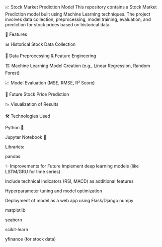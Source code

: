 📈 Stock Market Prediction Model
This repository contains a Stock Market Prediction model built using Machine Learning techniques. 
The project involves data collection, preprocessing, model training, evaluation,
and prediction for stock prices based on historical data.

🚀 Features

📊 Historical Stock Data Collection

🧹 Data Preprocessing & Feature Engineering

🏗️ Machine Learning Model Creation (e.g., Linear Regression, Random Forest)

📈 Model Evaluation (MSE, RMSE, R² Score)

🔮 Future Stock Price Prediction

📉 Visualization of Results

🛠️ Technologies Used

Python 🐍

Jupyter Notebook 📓

Libraries:

pandas

✨ Improvements for Future
Implement deep learning models (like LSTM/GRU for time series)

Include technical indicators (RSI, MACD) as additional features

Hyperparameter tuning and model optimization

Deployment of model as a web app using Flask/Django
numpy

matplotlib

seaborn

scikit-learn

yfinance (for stock data)
